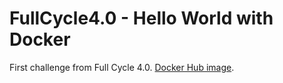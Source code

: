 # FullCycle4.0 - Hello World with Docker
First challenge from Full Cycle 4.0.
[Docker Hub image](https://hub.docker.com/r/brandaogabriel7/hello-world-docker).
